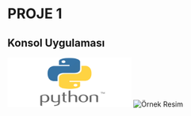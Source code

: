 # PROJE 1
## Konsol Uygulaması
<img src="python_logo.png" width="250" height="100" alt="Örnek Resim"/>

<img src="masaüstü/anamenü.png" width="250" height="100" alt="Örnek Resim"/>
